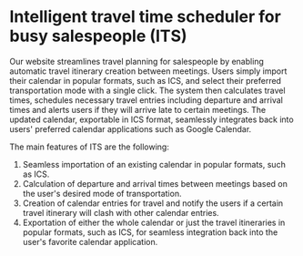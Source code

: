 # Intelligent travel time scheduler for busy salespeople (ITS)

Our website streamlines travel planning for salespeople by enabling automatic travel itinerary creation between meetings. Users simply import their calendar in popular formats, such as ICS, and select their preferred transportation mode with a single click. The system then calculates travel times, schedules necessary travel entries including departure and arrival times and alerts users if they will arrive late to certain meetings. The updated calendar, exportable in ICS format, seamlessly integrates back into users' preferred calendar applications such as Google Calendar. 

The main features of ITS are the following:

1. Seamless importation of an existing calendar in popular formats, such as ICS.
2. Calculation of departure and arrival times between meetings based on the user's desired mode of transportation.
3. Creation of calendar entries for travel and notify the users if a certain travel itinerary will clash with other calendar entries.
4. Exportation of either the whole calendar or just the travel itineraries in popular formats, such as ICS, for seamless integration back into the user's favorite calendar application.
